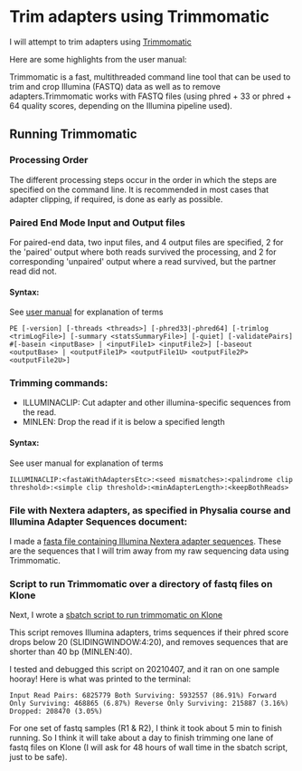 # Trim adapters using Trimmomatic

I will attempt to trim adapters using [Trimmomatic](http://www.usadellab.org/cms/uploads/supplementary/Trimmomatic/TrimmomaticManual_V0.32.pdf)

Here are some highlights from the user manual:

Trimmomatic is a fast, multithreaded command line tool that can be used to trim and crop Illumina (FASTQ) data as well as to remove adapters.Trimmomatic works with FASTQ files (using phred + 33 or phred + 64 quality scores, depending on the Illumina pipeline used). 

## Running Trimmomatic

### Processing Order
The different processing steps occur in the order in which the steps are specified on the command line. It is recommended in most cases that adapter clipping, if required, is done as early as possible.

### Paired End Mode Input and Output files
For paired-end data, two input files, and 4 output files are specified, 2 for the 'paired' output where both reads survived the processing, and 2 for corresponding 'unpaired' output where a read survived, but the partner read did not.

#### Syntax: 
See [user manual](http://www.usadellab.org/cms/uploads/supplementary/Trimmomatic/TrimmomaticManual_V0.32.pdf) for explanation of terms
``` 
PE [-version] [-threads <threads>] [-phred33|-phred64] [-trimlog <trimLogFile>] [-summary <statsSummaryFile>] [-quiet] [-validatePairs] #[-basein <inputBase> | <inputFile1> <inputFile2>] [-baseout <outputBase> | <outputFile1P> <outputFile1U> <outputFile2P> <outputFile2U>]
```

### Trimming commands:

  - ILLUMINACLIP: Cut adapter and other illumina-specific sequences from the read.
  - MINLEN: Drop the read if it is below a specified length


#### Syntax:
See user manual for explanation of terms
```
ILLUMINACLIP:<fastaWithAdaptersEtc>:<seed mismatches>:<palindrome clip threshold>:<simple clip threshold>:<minAdapterLength>:<keepBothReads>
```

### File with Nextera adapters, as specified in Physalia course and Illumina Adapter Sequences document:

I made a [fasta file containing Illumina Nextera adapter sequences](https://github.com/EleniLPetrou/herring_whole_genome_sequencing/blob/6156aca1bec94cb8261570e0636fa7d9a3c236f5/Scripts/NexteraPE_EP.fa). These are the sequences that I will trim away from my raw sequencing data using Trimmomatic. 

### Script to run Trimmomatic over a directory of fastq files on Klone
 
Next, I wrote a [sbatch script to run trimmomatic on Klone](https://github.com/EleniLPetrou/herring_whole_genome_sequencing/blob/c55e30b2e48406756914b73528f9acc48fd7aaef/Scripts/trimmomatic_sbatch.sh)

This script removes Illumina adapters, trims sequences if their phred score drops below 20 (SLIDINGWINDOW:4:20), and removes sequences that are shorter than 40 bp (MINLEN:40). 

I tested and debugged this script on 20210407, and it ran on one sample hooray! Here is what was printed to the terminal:

``` Input Read Pairs: 6825779 Both Surviving: 5932557 (86.91%) Forward Only Surviving: 468865 (6.87%) Reverse Only Surviving: 215887 (3.16%) Dropped: 208470 (3.05%) ```

For one set of fastq samples (R1 & R2), I think it took about 5 min to finish running. So I think it will take about a day to finish trimming one lane of fastq files on Klone (I will ask for 48 hours of wall time in the sbatch script, just to be safe).


